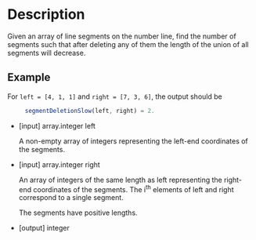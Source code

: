 # Description
Given an array of line segments on the number line, find the number of segments such that after deleting any of them the length of the union of all segments will decrease.

## Example
For `left = [4, 1, 1]` and `right = [7, 3, 6]`, the output should be

```javascript
     segmentDeletionSlow(left, right) = 2.
```

- [input] array.integer left

  A non-empty array of integers representing the left-end coordinates of the segments.

- [input] array.integer right

  An array of integers of the same length as left representing the right-end coordinates of the segments. The i<sup>th</sup> elements of left and right correspond to a single segment.

  The segments have positive lengths.

- [output] integer
